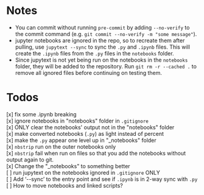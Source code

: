 # Notes
- You can commit without running `pre-commit` by adding `--no-verify` to the commit command (e.g. `git commit --no-verify -m "some message"`).
- jupyter notebooks are ignored in the repo, so to recreate them after pulling, use `jupytext --sync` to sync the `.py` and `.ipynb` 
  files. This will create the `.ipynb` files from the `.py` files in the `notebooks` folder.
- Since jupytext is not yet being run on the notebooks in the `notebooks` folder, they will be added to the repository. Run `git rm -r --cached .` to remove all ignored files before continuing on testing them.


# Todos
[x] fix some .ipynb breaking <br/>
[x] ignore notebooks in "notebooks" folder in `.gitignore` <br/> 
[x] ONLY clear the notebooks' output not in the "notebooks" folder <br/>
[x] make converted notebooks (`.py`) as light instead of percent <br/>
[x] make the `.py` appear one level up in "_notebooks" folder <br/>
[x] `nbstrip` run on the outer notebooks only <br/>
[x] `nbstrip` fail when run on files so that you add the notebooks without output again to git. <br/>
[x] Change the "_notebooks" to something better <br/>
[ ] run jupytext on the notebooks ignored in `.gitignore` ONLY <br/>
[ ] Add ‘--sync’ to the entry point and see if `.ipynb` is in 2-way sync with `.py` <br/>
[ ] How to move notebooks and linked scripts? <br/>
